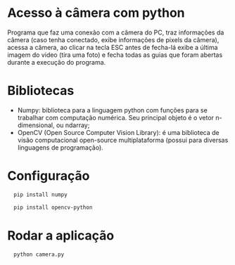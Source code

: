 # Acesso à câmera com python


Programa que faz uma conexão com a câmera do PC, traz informações da câmera (caso tenha conectado, exibe informações de pixels da câmera), acessa a câmera, ao clicar na tecla ESC antes de fecha-lá exibe a última imagem do video (tira uma foto) e fecha todas as guias que foram abertas durante a execução do programa.

# Bibliotecas


- Numpy:  biblioteca para a linguagem python com funções para se trabalhar com computação numérica. Seu principal objeto é o vetor n-dimensional, ou ndarray;
- OpenCV (Open Source Computer Vision Library): é uma biblioteca de visão computacional open-source multiplataforma (possui para diversas linguagens de programação).

# Configuração

```bash
  pip install numpy
```

```bash
  pip install opencv-python
```

# Rodar a aplicação

```bash
  python camera.py
```
